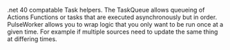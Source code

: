 .net 40 compatable Task helpers. The TaskQueue allows queueing of Actions Functions or tasks that are executed asynchronously but in order.
PulseWorker allows you to wrap logic that you only want to be run once at a given time. For example if multiple sources need to update the same thing at differing times.